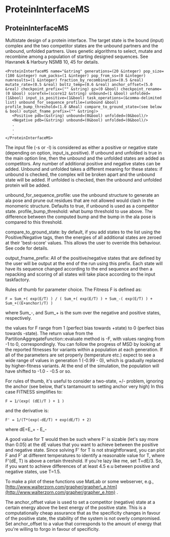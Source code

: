 # ProteinInterfaceMS
## ProteinInterfaceMS

Multistate design of a protein interface. The target state is the bound (input) complex and the two competitor states are the unbound partners and the unbound, unfolded partners. Uses genetic algorithms to select, mutate and recombine among a population of starting designed sequences. See Havranek & Harbury NSMB 10, 45 for details.

```
<ProteinInterfaceMS name="&string" generations=(20 &integer) pop_size=(100 &integer) num_packs=(1 &integer) pop_from_ss=(0 &integer) numresults=(1 &integer) fraction_by_recombination=(0.5 &real) mutate_rate=(0.5 &real) boltz_temp=(0.6 &real) anchor_offset=(5.0 &real) checkpoint_prefix=("" &string) gz=(0 &bool) checkpoint_rename=(0 &bool) scorefxn=(score12 &string) unbound=(1 &bool) unfolded=(1&bool) input_is_positive=(1&bool) task_operations=(&comma-delimited list) unbound_for_sequence_profile=(unbound &bool) profile_bump_threshold=(1.0 &Real) compare_to_ground_state=(see below & bool) output_fname_prefix=("" &string)>
   <Positive pdb=(&string) unbound=(0&bool) unfolded=(0&bool)/>
   <Negative pdb=(&string) unbound=(0&bool) unfolded=(0&bool)/>
   .
   .
   .
</ProteinInterfaceMS>
```

The input file (-s or -l) is considered as either a positive or negative state (depending on option, input\_is\_positive). If unbound and unfolded is true in the main option line, then the unbound and the unfolded states are added as competitors. Any number of additional positive and negative states can be added. Unbound and unfolded takes a different meaning for these states: if unbound is checked, the complex will be broken apart and the unbound state will be added. If unfolded is checked, then the unbound and unfolded protein will be added.

unbound\_for\_sequence\_profile: use the unbound structure to generate an ala pose and prune out residues that are not allowed would clash in the monomeric structure. Defaults to true, if unbound is used as a competitor state. profile\_bump\_threshold: what bump threshold to use above. The difference between the computed bump and the bump in the ala pose is compared to this threshold.

compare\_to\_ground\_state: by default, if you add states to the list using the Positive/Negative tags, then the energies of all additional states are zeroed at their 'best-score' values. This allows the user to override this behaviour. See code for details.

output\_fname\_prefix: All of the positive/negative states that are defined by the user will be output at the end of the run using this prefix. Each state will have its sequence changed according to the end sequence and then a repacking and scoring of all states will take place according to the input taskfactory.

Rules of thumb for parameter choice. The Fitness F is defined as:

    F = Sum_+( exp(E/T) ) / ( Sum_+( exp(E/T) ) + Sum_-( exp(E/T) ) + Sum_+((E+anchor)/T) )

where Sum\_-, and Sum\_+ is the sum over the negative and positive states, respectively.

the values for F range from 1 (perfect bias towards +state) to 0 (perfect bias towards -state). The return value from the PartitionAggregateFunction::evaluate method is -F, with values ranging from -1 to 0, correspondingly. You can follow the progress of MSD by looking at the reported fitnesses for variants within a population at each generation. If all of the parameters are set properly (temperature etc.) expect to see a wide range of values in generation 1 (-0.99 - 0), which is gradually replaced by higher-fitness variants. At the end of the simulation, the population will have shifted to -1.0 - -0.5 or so.

For rules of thumb, it's useful to consider a two-state, +/- problem, ignoring the anchor (see below, that's tantamount to setting anchor very high) In this case FITNESS simplifies to:

    F = 1/(exp( (dE)/T ) + 1 )

and the derivative is:

    F' = 1/(T*(exp(-dE/T) + exp(dE/T) + 2)

where dE=E\_+ - E\_-

A good value for T would then be such where F' is sizable (let's say more than 0.05) at the dE values that you want to achieve between the positive and negative state. Since solving F' for T is not straightforward, you can plot F and F' at different temperatures to identify a reasonable value for T, where F'(dE, T) is above a certain threshold. If you're lazy like me, set T=dE/3. So, if you want to achieve differences of at least 4.5 e.u between positive and negative states, use T=1.5.

To make a plot of these functions use MatLab or some webserver, e.g., [http://www.walterzorn.com/grapher/grapher\_e.htm](http://www.walterzorn.com/grapher/grapher_e.htm) .

The anchor\_offset value is used to set a competitor (negative) state at a certain energy above the best energy of the positive state. This is a computationally cheap assurance that as the specificity changes in favour of the positive state, the stability of the system is not overly compromised. Set anchor\_offset to a value that corresponds to the amount of energy that you're willing to forgo in favour of specificity.


